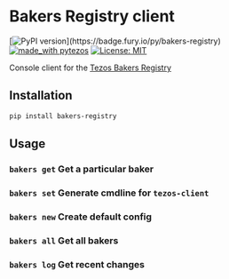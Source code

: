 # Bakers Registry client

[![PyPI version](https://badge.fury.io/py/bakers-registry.svg?)](https://badge.fury.io/py/bakers-registry)
[![made_with pytezos](https://img.shields.io/badge/made_with-pytezos-blue.svg)](https://github.com/baking-bad/pytezos)
[![License: MIT](https://img.shields.io/badge/License-MIT-yellow.svg)](https://opensource.org/licenses/MIT)

Console client for the [Tezos Bakers Registry](https://tezit.github.io/baker-registry)

## Installation

```bash
pip install bakers-registry
```

## Usage

### `bakers get` Get a particular baker

### `bakers set` Generate cmdline for `tezos-client`

### `bakers new` Create default config

### `bakers all` Get all bakers

### `bakers log` Get recent changes